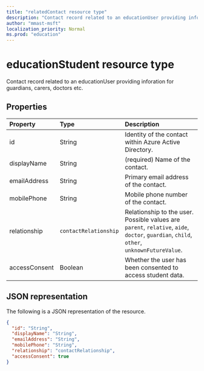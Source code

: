```yaml
---
title: "relatedContact resource type"
description: "Contact record related to an educationUser providing inforation for guardians, carers, doctors etc."
author: "mmast-msft"
localization_priority: Normal
ms.prod: "education"
---
```


# educationStudent resource type

Contact record related to an educationUser providing inforation for guardians, carers, doctors etc.

## Properties
| Property	   | Type	|Description|
|:---------------|:--------|:----------|
|id|String|Identity of the contact within Azure Active Directory.|
|displayName|String|(required) Name of the contact.|
|emailAddress|String|Primary email address of the contact.|
|mobilePhone|String|Mobile phone number of the contact.|
|relationship|`contactRelationship`|Relationship to the user. Possible values are `parent`, `relative`, `aide`, `doctor`, `guardian`, `child`, `other`, `unknownFutureValue`.|
|accessConsent|Boolean|Whether the user has been consented to access student data.|

## JSON representation

The following is a JSON representation of the resource.

<!-- {
  "blockType": "resource",
  "optionalProperties": [

  ],
  "@odata.type": "microsoft.graph.relatedContact"
}-->

```json
{
  "id": "String",
  "displayName": "String",
  "emailAddress": "String",
  "mobilePhone": "String",
  "relationship": "contactRelationship",
  "accessConsent": true
}
```

<!-- uuid: 720F9AB6-6E7A-4A66-8B0A-37A556FF99C5
2015-10-25 14:57:30 UTC -->
<!--
{
  "type": "#page.annotation",
  "description": "relatedContact resource",
  "keywords": "",
  "section": "documentation",
  "tocPath": "",
  "suppressions": [
  ]
}
-->

